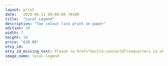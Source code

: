 ```yaml
---
layout: print
date:   2020-06-11 00:00:00 +0100
title:  "Local Legend"
description: "Two colour lino print on paper"
edition: 20
width: 7
height: 10
price: "£20.00"
etsy_id:
etsy_id_missing_text: Please <a href="mailto:contact@fivequarters.co.uk">contact us</a> if you are interested in this print
image_name: local-legend
---
```

